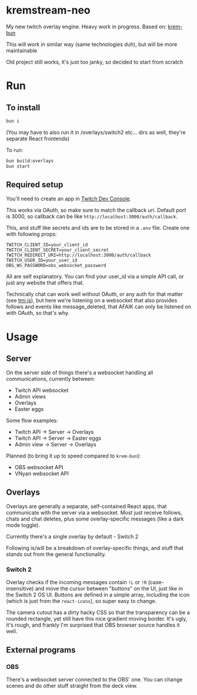 # kremstream-neo

My new twitch overlay engine. Heavy work in progress.
Based on: [krem-bun](https://github.com/Rosalina121/krem-bun)

This will work in similar way (same technologies duh), but will be more maintainable

Old project still works, it's just too janky, so decided to start from scratch

# Run

## To install

```bash
bun i
```

(You may have to also run it in /overlays/switch2 etc... dirs as well, they're separate React frontends)

To run:

```bash
bun build:overlays
bun start
```

## Required setup
You'll need to create an app in [Twitch Dev Console](https://dev.twitch.tv/console/apps).

This works via OAuth, so make sure to match the callback uri. Default port is 3000, so callback can be like `http://localhost:3000/auth/callback`.

This, and stuff like secrets and ids are to be stored in a `.env` file. Create one with following props:

```
TWITCH_CLIENT_ID=your_client_id
TWITCH_CLIENT_SECRET=your_client_secret
TWITCH_REDIRECT_URI=http://localhost:3000/auth/callback
TWITCH_USER_ID=your_user_id
OBS_WS_PASSWORD=obs_websocket_password
```
All are self explanatory. You can find your user_id via a simple API call, or just any website that offers that.

Technically chat can work well without OAuth, or any auth for that matter (see [tmi.js](https://tmijs.com/)), but here we're listening on a websocket that also provides follows and events like message_deleted, that AFAIK can only be listened on with OAuth, so that's why.

# Usage
## Server
On the server side of things there's a websocket handling all communications, currently between:
- Twitch API websocket
- Admin views
- Overlays
- Easter eggs

Some flow examples:
- Twitch API -> Server -> Overlays
- Twitch API -> Server -> Easter eggs
- Admin view -> Server -> Overlays

Planned (to bring it up to speed compared to `krem-bun`):
- OBS websocket API
- VNyan websocket API

## Overlays
Overlays are generally a separate, self-contained React apps,
that communicate with the server via a websocket.
Most just receive follows, chats and chat deletes, plus some overlay-specific messages (like a dark mode toggle).

Currently there's a single overlay by default - Switch 2

Following is/will be a breakdown of overlay-specific things, and stuff
that stands out from the general functionality.

### Switch 2
Overlay checks if the incoming messages contain `!L` or `!R` (case-insensitive) and move the cursor between "buttons" on the UI,
just like in the Switch 2 OS UI. Buttons are defined in a simple array, including the icon (which is just from the `react-icons`), so super easy to change.

The camera cutout has a dirty hacky CSS so that the transparency can be a rounded rectangle, yet still have this nice gradient moving border. It's ugly, it's rough, and frankly I'm surprised that OBS browser source handles it well.

## External programs
### OBS
There's a websocket server connected to the OBS' one. You can change scenes and do other stuff straight from the deck view.
